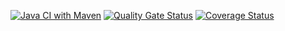 [![Java CI with Maven](https://github.com/matteogoldin/Wishlist/actions/workflows/maven_build_linux.yml/badge.svg)](https://github.com/matteogoldin/Wishlist/actions/workflows/maven_build_linux.yml)
[![Quality Gate Status](https://sonarcloud.io/api/project_badges/measure?project=matteogoldin_Wishlist&metric=alert_status)](https://sonarcloud.io/summary/new_code?id=matteogoldin_Wishlist)
[![Coverage Status](https://coveralls.io/repos/github/matteogoldin/Wishlist/badge.svg?branch=main)](https://coveralls.io/github/matteogoldin/Wishlist?branch=main)
